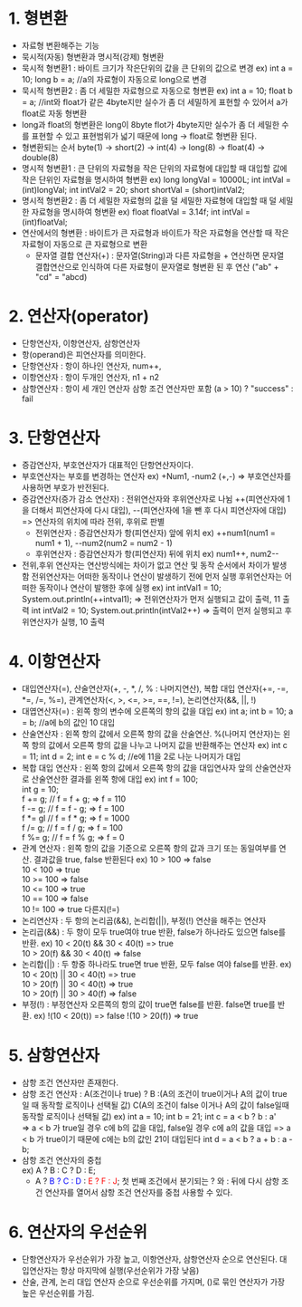 # 1. 형변환
- 자료형 변환해주는 기능
- 묵시적(자동) 형변환과 명시적(강제) 형변환
- 묵시적 형변환1 : 바이트 크기가 작은단위의 값을 큰 단위의 값으로 변경
  ex) int a = 10;
      long b = a; //a의 자료형이 자동으로 long으로 변경
- 묵시적 형변환2 : 좀 더 세밀한 자료형으로 자동으로 형변환
  ex) int a = 10;
      float b = a; //int와 float가 같은 4byte지만 실수가 좀 더 세밀하게 표현할 수 있어서 a가 float로 자동 형변환
- long과 float의 형변환은 long이 8byte flot가 4byte지만 실수가 좀 더 세밀한 수를 표현할 수 있고 표현범위가 넓기 때문에 long -> float로 형변환 된다.
- 형변환되는 순서
  byte(1) -> short(2) -> int(4) -> long(8) -> float(4) -> double(8)
- 명시적 형변환1 : 큰 단위의 자료형을 작은 단위의 자료형에 대입할 때 대입할 값에 작은 단위인 자료형을 명시하여 형변환
  ex) long longVal = 10000L;
      int intVal = (int)longVal;
      int intVal2 = 20;
      short shortVal = (short)intVal2;
- 명시적 형변환2 : 좀 더 세밀한 자료형의 값을 덜 세밀한 자료형에 대입할 때 덜 세밀한 자료형을 명시하여 형변환
  ex) float floatVal = 3.14f;
      int intVal = (int)floatVal;
- 연산에서의 형변환 : 바이트가 큰 자료형과 바이트가 작은 자료형을 연산할 때
  작은 자료형이 자동으로 큰 자료형으로 변환
  - 문자열 결합 연산자(+) : 문자열(String)과 다른 자료형을 + 연산하면 문자열 결합연산으로 인식하여 다른 자료형이 문자열로 형변환 된 후 연산           ("ab" + "cd" = "abcd)

# 2. 연산자(operator)
- 단항연산자, 이항연산자, 삼항연산자
- 항(operand)은 피연산자를 의미한다.
- 단항연산자 : 항이 하나인 연산자, num++,
- 이항연산자 : 항이 두개인 연산자, n1 + n2
- 삼항연산자 : 항이 세 개인 연산자
              삼항 조건 연산자만 포함
              (a > 10) ? "success" : fail

# 3. 단항연산자
- 증감연산자, 부호연산자가 대표적인 단항연산자이다.
- 부호연산자는 부호를 변경하는 연산자
  ex) +Num1, -num2 (+,-) => 부호연산자를 사용하면 부호가 반전된다.
- 증감연산자(증가 감소 연산자) : 
  전위연산자와 후위연산자로 나뉨
  ++(피연산자에 1을 더해서 피연산자에 다시 대입), 
  --(피연산자에 1을 뺀 후 다시 피연산자에 대입) 
  => 연산자의 위치에 따라 전위, 후위로 판별
  - 전위연산자 : 증감연산자가 항(피연산자) 앞에 위치
    ex) ++num1(num1 = num1 + 1), 
        --num2(num2 = num2 - 1)
  - 후위연산자 : 증감연산자가 항(피연산자) 뒤에 위치
    ex) num1++, num2--
- 전위,후위 연산자는 연산방식에는 차이가 없고 연산 및 동작 순서에서 차이가 발생함
  전위연산자는 어떠한 동작이나 연산이 발생하기 전에 먼저 실행
  후위연산자는 어떠한 동작이나 연산이 발행한 후에 실행
  ex) int intVal1 = 10;
      System.out.println(++intval1);
      => 전위연산자가 먼저 실행되고 값이 출력, 11 출력
      int intVal2 = 10;
      System.out.println(intVal2++)
      => 출력이 먼저 실행되고 후위연산자가 실행, 10 출력
# 4. 이항연산자
- 대입연산자(=), 산술연산자(+, -, *, /, % : 나머지연산), 복합 대입 연산자(+=, -=, *=, /=, %=), 
  관계연산자(<, >, <=, >=, ==, !=), 논리연산자(&&, ||, !)
- 대엽연산자(=) : 왼쪽 항의 변수에 오른쪽의 항의 값을 대입
  ex) int a;
      int b = 10;
      a = b; //a에 b의 값인 10 대입
- 산술연산자 : 왼쪽 항의 값에서 오른쪽 항의 값을 산술연산. %(나머지 연산자)는 왼쪽 항의 값에서 오른쪽 항의 값을 나누고 나머지 값을 반환해주는 연산자
  ex) int c = 11;
      int d = 2;
      int e = c % d; //e에 11을 2로 나눈 나머지가 대입
- 복합 대입 연산자 : 왼쪽 항의 값에서 오른쪽 항의 값을 대입연사자 앞의 산술연산자로 산술연산한 결과를 왼쪽 항에 대입
  ex) int f = 100;  
      int g = 10;  
      f += g; // f = f + g; => f = 110  
      f -= g; // f = f - g; => f = 100  
      f *= gl // f = f * g; => f = 1000  
      f /= g; // f = f / g; => f = 100  
      f %= g; // f = f % g; => f = 0
- 관계 연산자 : 왼쪽 항의 값을 기준으로 오른쪽 항의 값과 크기 또는 동일여부를 연산. 결과값을 true, false 반환된다
  ex) 10 > 100 => false  
      10 < 100 => true  
      10 >= 100 => false  
      10 <= 100 => true  
      10 == 100 => false  
      10 != 100 => true 다른지(!=)  
- 논리연산자 : 두 항의 논리곱(&&), 논리합(||), 부정(!) 연산을 해주는 연산자
- 논리곱(&&) : 두 항이 모두 true여야 true 반환, false가 하나라도 있으면 false를 반환.
  ex) 10 < 20(t) && 30 < 40(t) => true  
      10 > 20(f) && 30 < 40(t) => false
- 논리합(||) : 두 항중 하나라도 true면 true 반환, 모두 false 여야 false를 반환.
  ex) 10 < 20(t) || 30 < 40(t) => true  
      10 > 20(f) || 30 < 40(t) => true  
      10 > 20(f) || 30 > 40(f) => false
- 부정(!) : 부정연산자 오른쪽의 항의 값이 true면 false를 반환. false면 true를 반환.
  ex) !(10 < 20(t)) => false
      !(10 > 20(f)) => true

# 5. 삼항연산자
- 삼항 조건 연산자만 존재한다.
- 삼항 조건 연산자 : A(조건이나 true) ? B :(A의 조건이 true이거나 A의 값이 true일 때 동작할 로직이나 선택될 값) C(A의 조건이 false 이거나 A의 값이 false일때 동작할 로직이나 선택될 값)
  ex) int a = 10;
      int b = 21;
      int c = a < b ? b : a'  
      => a < b 가 true일 경우 c에 b의 값을 대입,
                 false일 경우 c에 a의 값을 대입
      => a < b 가 true이기 때문에 c에는 b의 값인 21이 대입된다
      int d = a < b ? a + b : a - b;
- 삼항 조건 연산자의 중첩  
  ex) A ? B : C ? D : E;
    - A ? <span style= "color:blue;">B ? C : D</span> : <span style="color:red">E ? F : J</span>;
      첫 번째 조건에서 분기되는 ? 와 : 뒤에 다시 삼항 조건 연산자를 열어서 삼항 조건 연산자를 중첩 사용할 수 있다.

# 6. 연산자의 우선순위
- 단항연산자가 우선순위가 가장 높고,
  이항연산자, 삼항연산자 순으로 연산된다.
  대입연산자는 항상 마지막에 실행(우선순위가 가장 낮음)
- 산술, 관계, 논리 대입 연산자 순으로 우선순위를 가지며, ()로 묶인 연산자가 가장 높은 우선순위를 가짐.